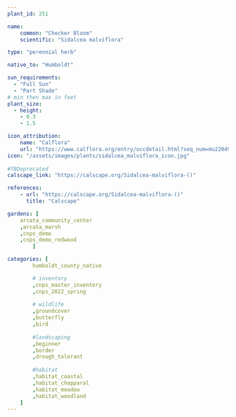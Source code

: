 ```yaml
---
plant_id: 251 

name: 
    common: "Checker Bloom"  
    scientific: "Sidalcea malviflora"  

type: "perennial herb"

native_to: "Humboldt"

sun_requirements:
  - "Full Sun"
  - "Part Shade"
# min then max in feet
plant_size:
  - height: 
    - 0.3 
    - 1.5

icon_attribution: 
    name: "Calflora"
    url: "https://www.calflora.org/entry/occdetail.html?seq_num=mu22049"
icon: "/assets/images/plants/sidalcea_malviflora_icon.jpg"
 
#TBDeprecated
calscape_link: "https://calscape.org/Sidalcea-malviflora-()"

references:
    - url: "https://calscape.org/Sidalcea-malviflora-()" 
      title: "Calscape"

gardens: [
    arcata_community_center
    ,arcata_marsh
    ,cnps_demo
    ,cnps_demo_redwood
        ]

categories: [
        humboldt_county_native

        # inventory
        ,cnps_master_inventory
        ,cnps_2022_spring
        
        # wildlife
        ,groundcover
        ,butterfly
        ,bird
        
        #landscaping
        ,beginner
        ,border 
        ,drough_tolerant
    
        #habitat
        ,habitat_coastal
        ,habitat_chapparal
        ,habitat_meadow
        ,habitat_woodland
    ]
---
```








